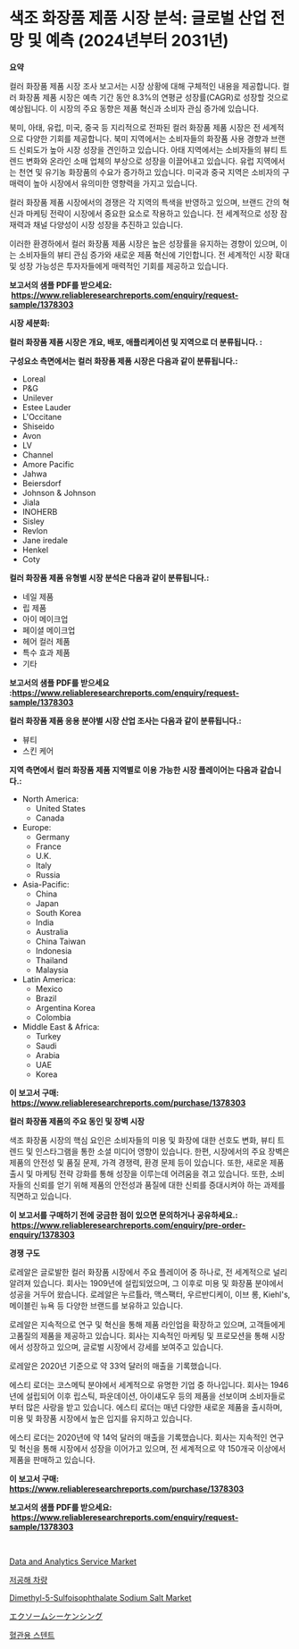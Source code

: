 <p><h1>색조 화장품 제품 시장 분석: 글로벌 산업 전망 및 예측 (2024년부터 2031년)</h1></p><p><strong>요약</strong></p>
<p><p>컬러 화장품 제품 시장 조사 보고서는 시장 상황에 대해 구체적인 내용을 제공합니다. 컬러 화장품 제품 시장은 예측 기간 동안 8.3%의 연평균 성장률(CAGR)로 성장할 것으로 예상됩니다. 이 시장의 주요 동향은 제품 혁신과 소비자 관심 증가에 있습니다.</p><p>북미, 아태, 유럽, 미국, 중국 등 지리적으로 전파된 컬러 화장품 제품 시장은 전 세계적으로 다양한 기회를 제공합니다. 북미 지역에서는 소비자들의 화장품 사용 경향과 브랜드 신뢰도가 높아 시장 성장을 견인하고 있습니다. 아태 지역에서는 소비자들의 뷰티 트렌드 변화와 온라인 소매 업체의 부상으로 성장을 이끌어내고 있습니다. 유럽 지역에서는 천연 및 유기농 화장품의 수요가 증가하고 있습니다. 미국과 중국 지역은 소비자의 구매력이 높아 시장에서 유의미한 영향력을 가지고 있습니다.</p><p>컬러 화장품 제품 시장에서의 경쟁은 각 지역의 특색을 반영하고 있으며, 브랜드 간의 혁신과 마케팅 전략이 시장에서 중요한 요소로 작용하고 있습니다. 전 세계적으로 성장 잠재력과 채널 다양성이 시장 성장을 추진하고 있습니다.</p><p>이러한 환경하에서 컬러 화장품 제품 시장은 높은 성장률을 유지하는 경향이 있으며, 이는 소비자들의 뷰티 관심 증가와 새로운 제품 혁신에 기인합니다. 전 세계적인 시장 확대 및 성장 가능성은 투자자들에게 매력적인 기회를 제공하고 있습니다.</p></p>
<p><strong>보고서의 샘플 PDF를 받으세요: &nbsp;<a href="https://www.reliableresearchreports.com/enquiry/request-sample/1378303">https://www.reliableresearchreports.com/enquiry/request-sample/1378303</a></strong></p>
<p><strong>시장 세분화:</strong></p>
<p><strong> 컬러 화장품 제품 시장은 개요, 배포, 애플리케이션 및 지역으로 더 분류됩니다. :</strong></p>
<p><strong>구성요소 측면에서는 컬러 화장품 제품 시장은 다음과 같이 분류됩니다.:</strong></p>
<p><ul><li>Loreal</li><li>P&G</li><li>Unilever</li><li>Estee Lauder</li><li>L'Occitane</li><li>Shiseido</li><li>Avon</li><li>LV</li><li>Channel</li><li>Amore Pacific</li><li>Jahwa</li><li>Beiersdorf</li><li>Johnson & Johnson</li><li>Jiala</li><li>INOHERB</li><li>Sisley</li><li>Revlon</li><li>Jane iredale</li><li>Henkel</li><li>Coty</li></ul></p>
<p><strong> 컬러 화장품 제품 유형별 시장 분석은 다음과 같이 분류됩니다.:</strong></p>
<p><ul><li>네일 제품</li><li>립 제품</li><li>아이 메이크업</li><li>페이셜 메이크업</li><li>헤어 컬러 제품</li><li>특수 효과 제품</li><li>기타</li></ul></p>
<p><strong>보고서의 샘플 PDF를 받으세요 :<a href="https://www.reliableresearchreports.com/enquiry/request-sample/1378303">https://www.reliableresearchreports.com/enquiry/request-sample/1378303</a></strong></p>
<p><strong> 컬러 화장품 제품 응용 분야별 시장 산업 조사는 다음과 같이 분류됩니다.:</strong></p>
<p><ul><li>뷰티</li><li>스킨 케어</li></ul></p>
<p><strong>지역 측면에서 컬러 화장품 제품 지역별로 이용 가능한 시장 플레이어는 다음과 같습니다.:</strong></p>
<p><ul>
    <li>
        North America:
        <ul>
            <li>United States</li>
            <li>Canada</li>
        </ul>
    </li>
    <li>
        Europe:
        <ul>
            <li>Germany</li>
            <li>France</li>
            <li>U.K.</li>
            <li>Italy</li>
            <li>Russia</li>
        </ul>
    </li>
    <li>
        Asia-Pacific:
        <ul>
            <li>China</li>
            <li>Japan</li>
            <li>South Korea</li>
            <li>India</li>
            <li>Australia</li>
            <li>China Taiwan</li>
            <li>Indonesia</li>
            <li>Thailand</li>
            <li>Malaysia</li>
        </ul>
    </li>
    <li>
        Latin America:
        <ul>
            <li>Mexico</li>
            <li>Brazil</li>
            <li>Argentina Korea</li>
            <li>Colombia</li>
        </ul>
    </li>
    <li>
        Middle East & Africa:
        <ul>
            <li>Turkey</li>
            <li>Saudi</li>
            <li>Arabia</li>
            <li>UAE</li>
            <li>Korea</li>
        </ul>
    </li>
    </ul></p>
<p><strong>이 보고서 구매: &nbsp;<a href="https://www.reliableresearchreports.com/purchase/1378303">https://www.reliableresearchreports.com/purchase/1378303</a></strong></p>
<p><strong>컬러 화장품 제품의 주요 동인 및 장벽 시장</strong></p>
<p><p>색조 화장품 시장의 핵심 요인은 소비자들의 미용 및 화장에 대한 선호도 변화, 뷰티 트렌드 및 인스타그램을 통한 소셜 미디어 영향이 있습니다. 한편, 시장에서의 주요 장벽은 제품의 안전성 및 품질 문제, 가격 경쟁력, 환경 문제 등이 있습니다. 또한, 새로운 제품 출시 및 마케팅 전략 강화를 통해 성장을 이루는데 어려움을 겪고 있습니다. 또한, 소비자들의 신뢰를 얻기 위해 제품의 안전성과 품질에 대한 신뢰를 증대시켜야 하는 과제를 직면하고 있습니다.</p></p>
<p><strong>이 보고서를 구매하기 전에 궁금한 점이 있으면 문의하거나 공유하세요.: &nbsp;<a href="https://www.reliableresearchreports.com/enquiry/pre-order-enquiry/1378303">https://www.reliableresearchreports.com/enquiry/pre-order-enquiry/1378303</a></strong></p>
<p><strong>경쟁 구도</strong></p>
<p><p>로레알은 글로발한 컬러 화장품 시장에서 주요 플레이어 중 하나로, 전 세계적으로 널리 알려져 있습니다. 회사는 1909년에 설립되었으며, 그 이후로 미용 및 화장품 분야에서 성공을 거두어 왔습니다. 로레알은 누르튤라, 맥스팩터, 우르반디케이, 이브 롱, Kiehl's, 메이블린 뉴욕 등 다양한 브랜드를 보유하고 있습니다.</p><p>로레알은 지속적으로 연구 및 혁신을 통해 제품 라인업을 확장하고 있으며, 고객들에게 고품질의 제품을 제공하고 있습니다. 회사는 지속적인 마케팅 및 프로모션을 통해 시장에서 성장하고 있으며, 글로벌 시장에서 강세를 보여주고 있습니다.</p><p>로레알은 2020년 기준으로 약 33억 달러의 매출을 기록했습니다.</p><p>에스티 로더는 코스메틱 분야에서 세계적으로 유명한 기업 중 하나입니다. 회사는 1946년에 설립되어 이후 립스틱, 파운데이션, 아이섀도우 등의 제품을 선보이며 소비자들로부터 많은 사랑을 받고 있습니다. 에스티 로더는 매년 다양한 새로운 제품을 출시하며, 미용 및 화장품 시장에서 높은 입지를 유지하고 있습니다.</p><p>에스티 로더는 2020년에 약 14억 달러의 매출을 기록했습니다. 회사는 지속적인 연구 및 혁신을 통해 시장에서 성장을 이어가고 있으며, 전 세계적으로 약 150개국 이상에서 제품을 판매하고 있습니다.</p></p>
<p><strong>이 보고서 구매: &nbsp; <a href="https://www.reliableresearchreports.com/purchase/1378303">https://www.reliableresearchreports.com/purchase/1378303</a></strong></p>
<p><strong>보고서의 샘플 PDF를 받으세요: &nbsp;<a href="https://www.reliableresearchreports.com/enquiry/request-sample/1378303">https://www.reliableresearchreports.com/enquiry/request-sample/1378303</a></strong><strong></strong></p>
<p>&nbsp;</p>
<p><p><a href="https://issuu.com/reportprime-2/docs/data-and-analytics-service-market-size-2030.pptx">Data and Analytics Service Market</a></p><p><a href="https://github.com/vsn7qpua81q/Market-Research-Report-List-1/blob/main/9353257455.md">저공해 차량</a></p><p><a href="https://github.com/jhcraigie/Market-Research-Report-List-2/blob/main/dimethyl-5-sulfoisophthalate-sodium-salt-market.md">Dimethyl-5-Sulfoisophthalate Sodium Salt Market</a></p><p><a href="https://github.com/xnljig2898992/Market-Research-Report-List-1/blob/main/8555291762.md">エクソームシーケンシング</a></p><p><a href="https://github.com/trmesnao7959541/Market-Research-Report-List-1/blob/main/4780169454.md">혈관용 스텐트</a></p></p>